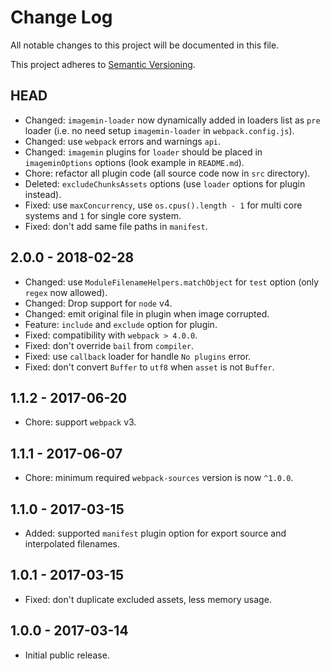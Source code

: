 # Change Log

All notable changes to this project will be documented in this file.

This project adheres to [Semantic Versioning](http://semver.org).

## HEAD

* Changed: `imagemin-loader` now dynamically added in loaders list as `pre` loader (i.e. no need setup `imagemin-loader` in `webpack.config.js`).
* Changed: use `webpack` errors and warnings `api`.
* Changed: `imagemin` plugins for `loader` should be placed in `imageminOptions` options (look example in `README.md`).
* Chore: refactor all plugin code (all source code now in `src` directory).
* Deleted: `excludeChunksAssets` options (use `loader` options for plugin instead).
* Fixed: use `maxConcurrency`, use `os.cpus().length - 1` for multi core systems and `1` for single core system.
* Fixed: don't add same file paths in `manifest`.

## 2.0.0 - 2018-02-28

* Changed: use `ModuleFilenameHelpers.matchObject` for `test` option (only `regex` now allowed).
* Changed: Drop support for `node` v4.
* Changed: emit original file in plugin when image corrupted.
* Feature: `include` and `exclude` option for plugin.
* Fixed: compatibility with `webpack > 4.0.0`.
* Fixed: don't override `bail` from `compiler`.
* Fixed: use `callback` loader for handle `No plugins` error.
* Fixed: don't convert `Buffer` to `utf8` when `asset` is not `Buffer`.

## 1.1.2 - 2017-06-20

* Chore: support `webpack` v3.

## 1.1.1 - 2017-06-07

* Chore: minimum required `webpack-sources` version is now `^1.0.0`.

## 1.1.0 - 2017-03-15

* Added: supported `manifest` plugin option for export source and interpolated filenames.

## 1.0.1 - 2017-03-15

* Fixed: don't duplicate excluded assets, less memory usage.

## 1.0.0 - 2017-03-14

* Initial public release.
